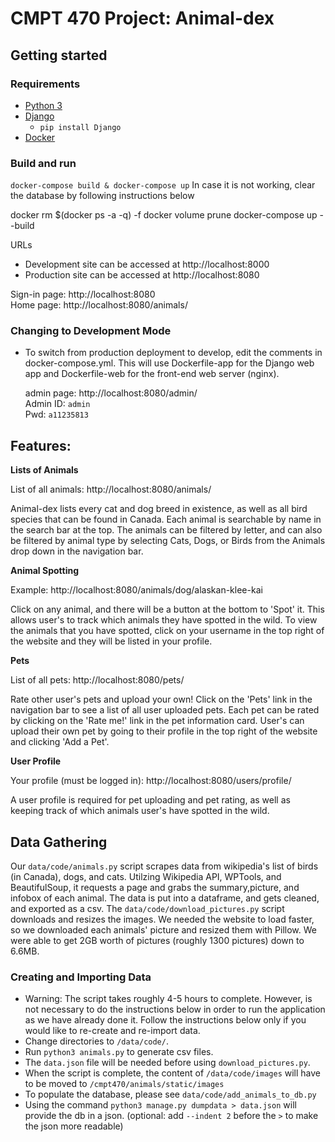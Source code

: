 # CMPT 470 Project: Animal-dex

## Getting started

### Requirements

- [Python 3](https://www.python.org/downloads/)
- [Django](https://docs.djangoproject.com/en/2.2/topics/install/) 
  - `pip install Django`
- [Docker](https://docs.docker.com/install/)

### Build and run

`docker-compose build & docker-compose up`
In case it is not working, clear the database by following instructions below

docker rm $(docker ps -a -q) -f
docker volume prune
docker-compose up --build

URLs
- Development site can be accessed at http://localhost:8000
- Production site can be accessed at http://localhost:8080

Sign-in page: http://localhost:8080  
Home page: http://localhost:8080/animals/

### Changing to Development Mode

- To switch from production deployment to develop, edit the comments in docker-compose.yml. This will use Dockerfile-app for the Django web app and Dockerfile-web for the front-end web server (nginx).

  admin page: http://localhost:8080/admin/  
  Admin ID: `admin`  
  Pwd: `a11235813`

## Features:

**Lists of Animals**

List of all animals: http://localhost:8080/animals/

Animal-dex lists every cat and dog breed in existence, as well as all bird species that can be found in Canada. Each animal is searchable by name in the search bar at the top. The animals can be filtered by letter, and can also be filtered by animal type by selecting Cats, Dogs, or Birds from the Animals drop down in the navigation bar. 

**Animal Spotting**

Example: http://localhost:8080/animals/dog/alaskan-klee-kai

Click on any animal, and there will be a button at the bottom to 'Spot' it. This allows user's to track which animals they have spotted in the wild. To view the animals that you have spotted, click on your username in the top right of the website and they will be listed in your profile.

**Pets**

List of all pets: http://localhost:8080/pets/

Rate other user's pets and upload your own! Click on the 'Pets' link in the navigation bar to see a list of all user uploaded pets. Each pet can be rated by clicking on the 'Rate me!' link in the pet information card. User's can upload their own pet by going to their profile in the top right of the website and clicking 'Add a Pet'.

**User Profile**

Your profile (must be logged in): http://localhost:8080/users/profile/

A user profile is required for pet uploading and pet rating, as well as keeping track of which animals user's have spotted in the wild. 


## Data Gathering

  Our `data/code/animals.py` script scrapes data from wikipedia's list of birds (in Canada), dogs, and cats. Utilzing Wikipedia API, WPTools, and BeautifulSoup,
  it requests a page and grabs the summary,picture, and infobox of each animal. The data is put into a dataframe, and gets cleaned, and exported as a csv.
  The `data/code/download_pictures.py` script downloads and resizes the images. We needed the website to load faster, so we downloaded each animals' picture
  and resized them with Pillow. We were able to get 2GB worth of pictures (roughly 1300 pictures) down to 6.6MB.
  

### Creating and Importing Data
- Warning: The script takes roughly 4-5 hours to complete. However, is not necessary to do the instructions below in order to run the application as we have already done it.
            Follow the instructions below only if you would like to re-create and re-import data.
- Change directories to `/data/code/`.
- Run `python3 animals.py` to generate csv files.
- The `data.json` file will be needed before using `download_pictures.py`. 
- When the script is complete, the content of `/data/code/images` will have to be moved to `/cmpt470/animals/static/images`
- To populate the database, please see `data/code/add_animals_to_db.py`
- Using the command `python3 manage.py dumpdata > data.json` will provide the db in a json. (optional: add `--indent 2` before the `>` to make the json more readable)
